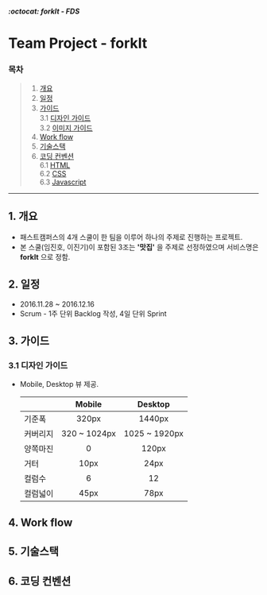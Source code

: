 ##### :octocat: forkIt - FDS

# Team Project - forkIt

### 목차

> 1. [개요](#1-개요)  
> 2. [일정](#2-일정)
> 3. [가이드](#3-가이드)  
>   3.1 [디자인 가이드](#31-디자인-가이드)  
>   3.2 [이미지 가이드](#32-이미지-가이드)  
> 4. [Work flow](#4-Work-flow)  
> 5. [기술스택](#5-기술스택)  
> 6. [코딩 컨벤션]()  
>   6.1 [HTML]()  
>   6.2 [CSS]()  
>   6.3 [Javascript]()  
> 
---

## 1. 개요

* 패스트캠퍼스의 4개 스쿨이 한 팀을 이루어 하나의 주제로 진행하는 프로젝트.
* 본 스쿨(임진호, 이진기)이 포함된 3조는 __'맛집'__ 을 주제로 선정하였으며 서비스명은 __forkIt__ 으로 정함.


## 2. 일정

* 2016.11.28 ~ 2016.12.16
* Scrum - 1주 단위 Backlog 작성, 4일 단위 Sprint


## 3. 가이드

### 3.1 디자인 가이드

* Mobile, Desktop 뷰 제공.

  |            | Mobile        |  Desktop      |
  |:-----------|:-------------:|:-------------:|
  | 기준폭     | 320px         | 1440px        |
  | 커버리지   | 320 ~ 1024px  | 1025 ~ 1920px |
  | 양쪽마진   | 0             | 120px         |
  | 거터       | 10px          | 24px          |
  | 컬럼수     | 6             | 12            |
  | 컬럼넓이   | 45px          | 78px          |


## 4. Work flow


## 5. 기술스택


## 6. 코딩 컨벤션

